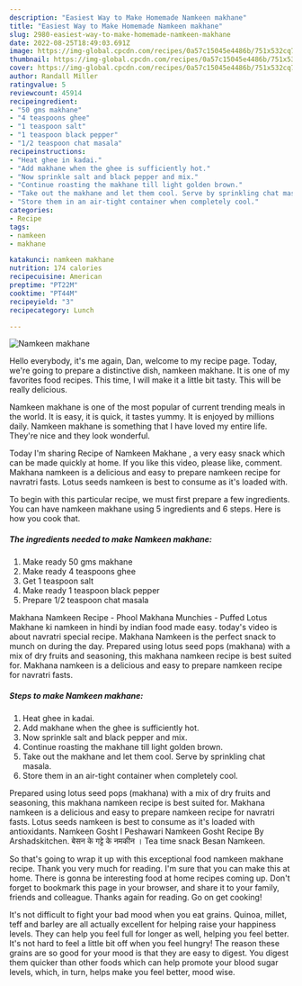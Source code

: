 ```yaml
---
description: "Easiest Way to Make Homemade Namkeen makhane"
title: "Easiest Way to Make Homemade Namkeen makhane"
slug: 2980-easiest-way-to-make-homemade-namkeen-makhane
date: 2022-08-25T18:49:03.691Z
image: https://img-global.cpcdn.com/recipes/0a57c15045e4486b/751x532cq70/namkeen-makhane-recipe-main-photo.jpg
thumbnail: https://img-global.cpcdn.com/recipes/0a57c15045e4486b/751x532cq70/namkeen-makhane-recipe-main-photo.jpg
cover: https://img-global.cpcdn.com/recipes/0a57c15045e4486b/751x532cq70/namkeen-makhane-recipe-main-photo.jpg
author: Randall Miller
ratingvalue: 5
reviewcount: 45914
recipeingredient:
- "50 gms makhane"
- "4 teaspoons ghee"
- "1 teaspoon salt"
- "1 teaspoon black pepper"
- "1/2 teaspoon chat masala"
recipeinstructions:
- "Heat ghee in kadai."
- "Add makhane when the ghee is sufficiently hot."
- "Now sprinkle salt and black pepper and mix."
- "Continue roasting the makhane till light golden brown."
- "Take out the makhane and let them cool. Serve by sprinkling chat masala."
- "Store them in an air-tight container when completely cool."
categories:
- Recipe
tags:
- namkeen
- makhane

katakunci: namkeen makhane 
nutrition: 174 calories
recipecuisine: American
preptime: "PT22M"
cooktime: "PT44M"
recipeyield: "3"
recipecategory: Lunch

---
```



![Namkeen makhane](https://img-global.cpcdn.com/recipes/0a57c15045e4486b/751x532cq70/namkeen-makhane-recipe-main-photo.jpg)

Hello everybody, it's me again, Dan, welcome to my recipe page. Today, we're going to prepare a distinctive dish, namkeen makhane. It is one of my favorites food recipes. This time, I will make it a little bit tasty. This will be really delicious.

Namkeen makhane is one of the most popular of current trending meals in the world. It is easy, it is quick, it tastes yummy. It is enjoyed by millions daily. Namkeen makhane is something that I have loved my entire life. They're nice and they look wonderful.

Today I&#39;m sharing Recipe of Namkeen Makhane , a very easy snack which can be made quickly at home. If you like this video, please like, comment. Makhana namkeen is a delicious and easy to prepare namkeen recipe for navratri fasts. Lotus seeds namkeen is best to consume as it&#39;s loaded with.


To begin with this particular recipe, we must first prepare a few ingredients. You can have namkeen makhane using 5 ingredients and 6 steps. Here is how you cook that.

<!--inarticleads1-->

##### The ingredients needed to make Namkeen makhane:

1. Make ready 50 gms makhane
1. Make ready 4 teaspoons ghee
1. Get 1 teaspoon salt
1. Make ready 1 teaspoon black pepper
1. Prepare 1/2 teaspoon chat masala


Makhana Namkeen Recipe - Phool Makhana Munchies - Puffed Lotus Makhane ki namkeen in hindi by indian food made easy. today&#39;s video is about navratri special recipe. Makhana Namkeen is the perfect snack to munch on during the day. Prepared using lotus seed pops (makhana) with a mix of dry fruits and seasoning, this makhana namkeen recipe is best suited for. Makhana namkeen is a delicious and easy to prepare namkeen recipe for navratri fasts. 

<!--inarticleads2-->

##### Steps to make Namkeen makhane:

1. Heat ghee in kadai.
1. Add makhane when the ghee is sufficiently hot.
1. Now sprinkle salt and black pepper and mix.
1. Continue roasting the makhane till light golden brown.
1. Take out the makhane and let them cool. Serve by sprinkling chat masala.
1. Store them in an air-tight container when completely cool.


Prepared using lotus seed pops (makhana) with a mix of dry fruits and seasoning, this makhana namkeen recipe is best suited for. Makhana namkeen is a delicious and easy to prepare namkeen recipe for navratri fasts. Lotus seeds namkeen is best to consume as it&#39;s loaded with antioxidants. Namkeen Gosht l Peshawari Namkeen Gosht Recipe By Arshadskitchen. बेसन के गट्टे के नमकीन । Tea time snack Besan Namkeen. 

So that's going to wrap it up with this exceptional food namkeen makhane recipe. Thank you very much for reading. I'm sure that you can make this at home. There is gonna be interesting food at home recipes coming up. Don't forget to bookmark this page in your browser, and share it to your family, friends and colleague. Thanks again for reading. Go on get cooking!

It's not difficult to fight your bad mood when you eat grains. Quinoa, millet, teff and barley are all actually excellent for helping raise your happiness levels. They can help you feel full for longer as well, helping you feel better. It's not hard to feel a little bit off when you feel hungry! The reason these grains are so good for your mood is that they are easy to digest. You digest them quicker than other foods which can help promote your blood sugar levels, which, in turn, helps make you feel better, mood wise.
